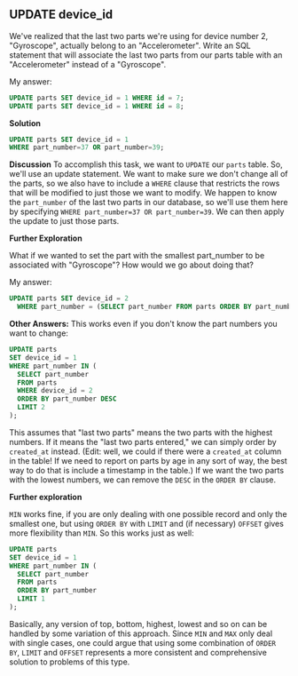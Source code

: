 ## UPDATE device_id

We've realized that the last two parts we're using for device number 2, "Gyroscope", actually belong to an "Accelerometer". Write an SQL statement that will associate the last two parts from our parts table with an "Accelerometer" instead of a "Gyroscope".


My answer:
```sql
UPDATE parts SET device_id = 1 WHERE id = 7;
UPDATE parts SET device_id = 1 WHERE id = 8;
```


**Solution**
```sql
UPDATE parts SET device_id = 1
WHERE part_number=37 OR part_number=39;
```

**Discussion**
To accomplish this task, we want to `UPDATE` our `parts` table. So, we'll use an update statement. We want to make sure we don't change all of the parts, so we also have to include a `WHERE` clause that restricts the rows that will be modified to just those we want to modify. We happen to know the `part_number` of the last two parts in our database, so we'll use them here by specifying `WHERE part_number=37 OR part_number=39`. We can then apply the update to just those parts.


**Further Exploration**

What if we wanted to set the part with the smallest part_number to be associated with "Gyroscope"? How would we go about doing that? 


My answer:
```sql
UPDATE parts SET device_id = 2
  WHERE part_number = (SELECT part_number FROM parts ORDER BY part_number LIMIT 1);
```


**Other Answers:**
This works even if you don't know the part numbers you want to change:

```sql
UPDATE parts 
SET device_id = 1
WHERE part_number IN (
  SELECT part_number
  FROM parts 
  WHERE device_id = 2
  ORDER BY part_number DESC
  LIMIT 2
);
```

This assumes that "last two parts" means the two parts with the highest numbers. If it means the "last two parts entered," we can simply order by `created_at` instead. (Edit: well, we could if there were a `created_at` column in the table! If we need to report on parts by age in any sort of way, the best way to do that is include a timestamp in the table.) If we want the two parts with the lowest numbers, we can remove the `DESC` in the `ORDER BY` clause.

**Further exploration**

`MIN` works fine, if you are only dealing with one possible record and only the smallest one, but using `ORDER BY` with `LIMIT` and (if necessary) `OFFSET` gives more flexibility than `MIN`. So this works just as well:

```sql
UPDATE parts 
SET device_id = 1
WHERE part_number IN (
  SELECT part_number
  FROM parts 
  ORDER BY part_number
  LIMIT 1
);
```

Basically, any version of top, bottom, highest, lowest and so on can be handled by some variation of this approach. Since `MIN` and `MAX` only deal with single cases, one could argue that using some combination of `ORDER BY`, `LIMIT` and `OFFSET` represents a more consistent and comprehensive solution to problems of this type.

